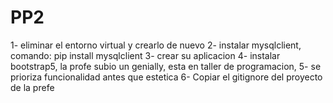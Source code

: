 # PP2
1- eliminar el entorno virtual y crearlo de nuevo
2- instalar mysqlclient, comando: pip install mysqlclient
3- crear su aplicacion
4- instalar bootstrap5, la profe subio un genially, esta en taller de programacion,
5- se prioriza funcionalidad antes que estetica
6- Copiar el gitignore del proyecto de la prefe

